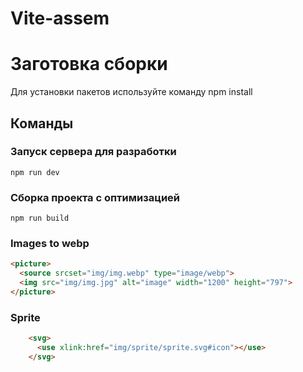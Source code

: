 # Vite-assem
# Заготовка сборки
Для установки пакетов используйте команду npm install

## Команды

### Запуск сервера для разработки
```shell
npm run dev
```

### Сборка проекта с оптимизацией
```shell
npm run build
```

### Images to webp
````html
<picture>
  <source srcset="img/img.webp" type="image/webp">
  <img src="img/img.jpg" alt="image" width="1200" height="797">
</picture>
````


### Sprite
```html
    <svg>
      <use xlink:href="img/sprite/sprite.svg#icon"></use>
    </svg>
```
